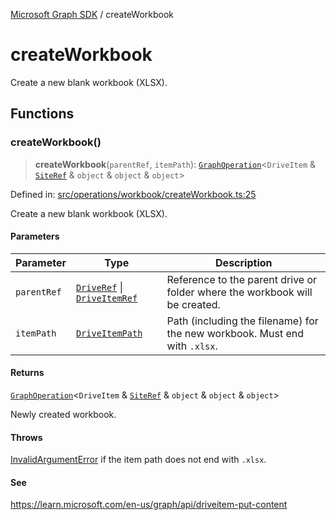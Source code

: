 [Microsoft Graph SDK](README.md) / createWorkbook

# createWorkbook

Create a new blank workbook (XLSX).

## Functions

### createWorkbook()

> **createWorkbook**(`parentRef`, `itemPath`): [`GraphOperation`](GraphOperation.md#graphoperation)\<`DriveItem` & [`SiteRef`](Site-1.md#siteref) & `object` & `object` & `object`\>

Defined in: [src/operations/workbook/createWorkbook.ts:25](https://github.com/Future-Secure-AI/microsoft-graph/blob/main/src/operations/workbook/createWorkbook.ts#L25)

Create a new blank workbook (XLSX).

#### Parameters

| Parameter | Type | Description |
| ------ | ------ | ------ |
| `parentRef` | [`DriveRef`](Drive-1.md#driveref) \| [`DriveItemRef`](DriveItem-1.md#driveitemref) | Reference to the parent drive or folder where the workbook will be created. |
| `itemPath` | [`DriveItemPath`](DriveItem-1.md#driveitempath) | Path (including the filename) for the new workbook. Must end with `.xlsx`. |

#### Returns

[`GraphOperation`](GraphOperation.md#graphoperation)\<`DriveItem` & [`SiteRef`](Site-1.md#siteref) & `object` & `object` & `object`\>

Newly created workbook.

#### Throws

[InvalidArgumentError](InvalidArgumentError.md) if the item path does not end with `.xlsx`.

#### See

https://learn.microsoft.com/en-us/graph/api/driveitem-put-content

